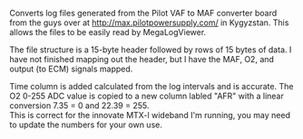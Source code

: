 Converts log files generated from the Pilot VAF to MAF converter board from the guys over at http://max.pilotpowersupply.com/ in Kygyzstan.
This allows the files to be easily read by MegaLogViewer. 

The file structure is a 15-byte header followed by rows of 15 bytes of data. 
I have not finished mapping out the header, but I have the MAF, O2, and output (to ECM) signals mapped.

Time column is added calculated from the log intervals and is accurate. 
The O2 0-255 ADC value is copied to a new column labled "AFR" with a linear conversion 7.35 = 0 and 22.39 = 255.  
This is correct for the innovate MTX-l wideband I'm running, you may need to update the numbers for your own use. 
